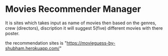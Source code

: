 # Movies Recommender Manager

It is sites which takes input as name of movies then based on the genres, crew
(directors), discription it will suggest 5(five) different movies with there poster.

the recommendation sites is "https://movieguess-by-shubham.herokuapp.com/"
